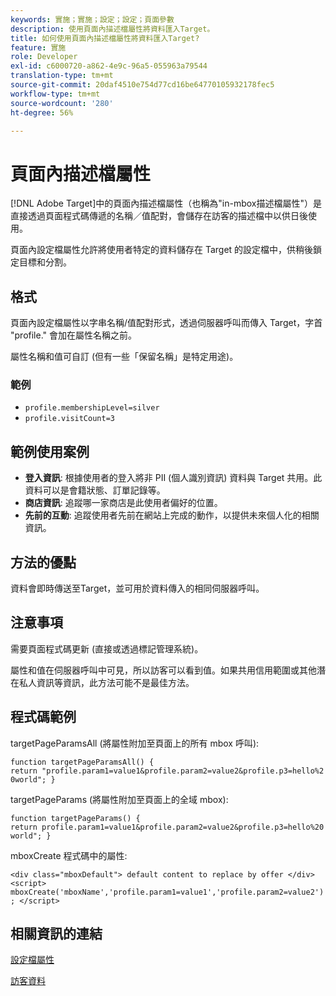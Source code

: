 ```yaml
---
keywords: 實施；實施；設定；設定；頁面參數
description: 使用頁面內描述檔屬性將資料匯入Target。
title: 如何使用頁面內描述檔屬性將資料匯入Target?
feature: 實施
role: Developer
exl-id: c6000720-a862-4e9c-96a5-055963a79544
translation-type: tm+mt
source-git-commit: 20daf4510e754d77cd16be64770105932178fec5
workflow-type: tm+mt
source-wordcount: '280'
ht-degree: 56%

---
```


# 頁面內描述檔屬性

[!DNL Adobe Target]中的頁面內描述檔屬性（也稱為&quot;in-mbox描述檔屬性&quot;）是直接透過頁面程式碼傳遞的名稱／值配對，會儲存在訪客的描述檔中以供日後使用。

頁面內設定檔屬性允許將使用者特定的資料儲存在 Target 的設定檔中，供稍後鎖定目標和分割。

## 格式

頁面內設定檔屬性以字串名稱/值配對形式，透過伺服器呼叫而傳入 Target，字首 &quot;profile.&quot; 會加在屬性名稱之前。

屬性名稱和值可自訂 (但有一些「保留名稱」是特定用途)。

### 範例

* `profile.membershipLevel=silver`
* `profile.visitCount=3`

## 範例使用案例

* **登入資訊**: 根據使用者的登入將非 PII (個人識別資訊) 資料與 Target 共用。此資料可以是會籍狀態、訂單記錄等。
* **商店資訊**: 追蹤哪一家商店是此使用者偏好的位置。
* **先前的互動**: 追蹤使用者先前在網站上完成的動作，以提供未來個人化的相關資訊。

## 方法的優點

資料會即時傳送至Target，並可用於資料傳入的相同伺服器呼叫。

## 注意事項

需要頁面程式碼更新 (直接或透過標記管理系統)。

屬性和值在伺服器呼叫中可見，所以訪客可以看到值。如果共用信用範圍或其他潛在私人資訊等資訊，此方法可能不是最佳方法。

## 程式碼範例

targetPageParamsAll (將屬性附加至頁面上的所有 mbox 呼叫):

`function targetPageParamsAll() { return "profile.param1=value1&profile.param2=value2&profile.p3=hello%20world"; }`

targetPageParams (將屬性附加至頁面上的全域 mbox):

`function targetPageParams() { return profile.param1=value1&profile.param2=value2&profile.p3=hello%20world"; }`

mboxCreate 程式碼中的屬性:

`<div class="mboxDefault"> default content to replace by offer </div> <script> mboxCreate('mboxName','profile.param1=value1','profile.param2=value2'); </script>`

## 相關資訊的連結

[設定檔屬性](/help/c-target/c-visitor-profile/profile-parameters.md#concept_01A30B4762D64CD5946B3AA38DC8A201)

[訪客資料](/help/c-target/c-audiences/c-target-rules/visitor-profile.md#concept_E972690B9A4C4372A34229FA37EDA38E)
